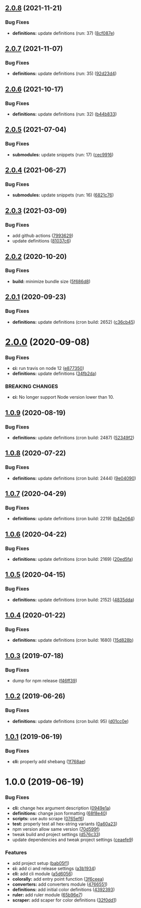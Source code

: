## [2.0.8](https://github.com/sQVe/colorally/compare/v2.0.7...v2.0.8) (2021-11-21)


### Bug Fixes

* **definitions:** update definitions (run: 37) ([8cf087e](https://github.com/sQVe/colorally/commit/8cf087e36db1dfae38585184297b82cd70c9276d))

## [2.0.7](https://github.com/sQVe/colorally/compare/v2.0.6...v2.0.7) (2021-11-07)


### Bug Fixes

* **definitions:** update definitions (run: 35) ([92d23d4](https://github.com/sQVe/colorally/commit/92d23d4416b8b3bd96c575ae48ada50b087e8a67))

## [2.0.6](https://github.com/sQVe/colorally/compare/v2.0.5...v2.0.6) (2021-10-17)


### Bug Fixes

* **definitions:** update definitions (run: 32) ([b44b833](https://github.com/sQVe/colorally/commit/b44b8334150068ad41d5a25df07305e0bfd3c8f6))

## [2.0.5](https://github.com/sQVe/colorally/compare/v2.0.4...v2.0.5) (2021-07-04)


### Bug Fixes

* **submodules:** update snippets (run: 17) ([cec9916](https://github.com/sQVe/colorally/commit/cec991690b8a50868b1114a1d5bab5982a1f28b8))

## [2.0.4](https://github.com/sQVe/colorally/compare/v2.0.3...v2.0.4) (2021-06-27)


### Bug Fixes

* **submodules:** update snippets (run: 16) ([6821c76](https://github.com/sQVe/colorally/commit/6821c764496ec6873ba5c9781bda6852550c2a1c))

## [2.0.3](https://github.com/sQVe/colorally/compare/v2.0.2...v2.0.3) (2021-03-09)


### Bug Fixes

* add github actions ([7993629](https://github.com/sQVe/colorally/commit/79936298ace0471ecf550884ba33fe28f2088ff5))
* update definitions ([81037c6](https://github.com/sQVe/colorally/commit/81037c6c51ee3565d0b3472d96d698f14e926b71))

## [2.0.2](https://github.com/sQVe/colorally/compare/v2.0.1...v2.0.2) (2020-10-20)


### Bug Fixes

* **build:** minimize bundle size ([5f686d8](https://github.com/sQVe/colorally/commit/5f686d83400418e5d79fca84292cf59b3b9bbb57))

## [2.0.1](https://github.com/sQVe/colorally/compare/v2.0.0...v2.0.1) (2020-09-23)


### Bug Fixes

* **definitions:** update definitions (cron build: 2652) ([c36cb45](https://github.com/sQVe/colorally/commit/c36cb45df86e0a3e9fda1c096d399e110921b6a2))

# [2.0.0](https://github.com/sQVe/colorally/compare/v1.0.9...v2.0.0) (2020-09-08)


### Bug Fixes

* **ci:** run travis on node 12 ([e877350](https://github.com/sQVe/colorally/commit/e877350f5dea30c229c6609751fef7e2d85c4018))
* **definitions:** update definitions ([34fb2da](https://github.com/sQVe/colorally/commit/34fb2da74a8be61cd85ce070acf2525afe9b3ead))


### BREAKING CHANGES

* **ci:** No longer support Node version lower than 10.

## [1.0.9](https://github.com/sQVe/colorally/compare/v1.0.8...v1.0.9) (2020-08-19)


### Bug Fixes

* **definitions:** update definitions (cron build: 2487) ([52349f2](https://github.com/sQVe/colorally/commit/52349f241ffeadb02759a46a89be3953eb660d90))

## [1.0.8](https://github.com/sQVe/colorally/compare/v1.0.7...v1.0.8) (2020-07-22)


### Bug Fixes

* **definitions:** update definitions (cron build: 2444) ([9e04090](https://github.com/sQVe/colorally/commit/9e0409081a83eb8cf1093381577c8682f0bb1c02))

## [1.0.7](https://github.com/sQVe/colorally/compare/v1.0.6...v1.0.7) (2020-04-29)


### Bug Fixes

* **definitions:** update definitions (cron build: 2219) ([b42e064](https://github.com/sQVe/colorally/commit/b42e06454f7d7baac09a2a16f93bc12044f96cad))

## [1.0.6](https://github.com/sQVe/colorally/compare/v1.0.5...v1.0.6) (2020-04-22)


### Bug Fixes

* **definitions:** update definitions (cron build: 2169) ([20ed5fa](https://github.com/sQVe/colorally/commit/20ed5fad9001896b4a615863ff840c0a0836287e))

## [1.0.5](https://github.com/sQVe/colorally/compare/v1.0.4...v1.0.5) (2020-04-15)


### Bug Fixes

* **definitions:** update definitions (cron build: 2152) ([4835dda](https://github.com/sQVe/colorally/commit/4835ddadae7f01bd59ac077299de6377de3dcb1c))

## [1.0.4](https://github.com/sQVe/colorally/compare/v1.0.3...v1.0.4) (2020-01-22)


### Bug Fixes

* **definitions:** update definitions (cron build: 1680) ([15d828b](https://github.com/sQVe/colorally/commit/15d828ba91f4b970af2badfa0473f3d2b1d06572))

## [1.0.3](https://github.com/sQVe/colorally/compare/v1.0.2...v1.0.3) (2019-07-18)


### Bug Fixes

* dump for npm release ([f46ff39](https://github.com/sQVe/colorally/commit/f46ff39))

## [1.0.2](https://github.com/sQVe/colorally/compare/v1.0.1...v1.0.2) (2019-06-26)


### Bug Fixes

* **definitions:** update definitions (cron build: 95) ([d01cc0e](https://github.com/sQVe/colorally/commit/d01cc0e))

## [1.0.1](https://github.com/sQVe/colorally/compare/v1.0.0...v1.0.1) (2019-06-19)


### Bug Fixes

* **cli:** properly add shebang ([1f768ae](https://github.com/sQVe/colorally/commit/1f768ae))

# 1.0.0 (2019-06-19)


### Bug Fixes

* **cli:** change hex argument description ([0949e1a](https://github.com/sQVe/colorally/commit/0949e1a))
* **definitions:** change json formatting ([68f8e40](https://github.com/sQVe/colorally/commit/68f8e40))
* **scripts:** use auto scrape ([0765ef6](https://github.com/sQVe/colorally/commit/0765ef6))
* **test:** properly test all hex-string variants ([0a60a23](https://github.com/sQVe/colorally/commit/0a60a23))
* npm version allow same version ([70d599f](https://github.com/sQVe/colorally/commit/70d599f))
* tweak build and project settings ([d576c33](https://github.com/sQVe/colorally/commit/d576c33))
* update dependencies and tweak project settings ([ceaefe9](https://github.com/sQVe/colorally/commit/ceaefe9))


### Features

* add project setup ([bab05f1](https://github.com/sQVe/colorally/commit/bab05f1))
* **ci:** add ci and release settings ([a3b1934](https://github.com/sQVe/colorally/commit/a3b1934))
* **cli:** add cli module ([a5d6056](https://github.com/sQVe/colorally/commit/a5d6056))
* **colorally:** add entry point function ([3f6ceea](https://github.com/sQVe/colorally/commit/3f6ceea))
* **converters:** add converters module ([4766551](https://github.com/sQVe/colorally/commit/4766551))
* **definitions:** add initial color definitions ([4392393](https://github.com/sQVe/colorally/commit/4392393))
* **ruler:** add ruler module ([65b96e7](https://github.com/sQVe/colorally/commit/65b96e7))
* **scraper:** add scaper for color definitions ([32f0dd1](https://github.com/sQVe/colorally/commit/32f0dd1))
